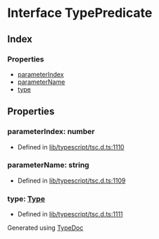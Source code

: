 # Interface TypePredicate


## Index

### Properties
* [parameterIndex](ts.typepredicate.md#parameterindex)
* [parameterName](ts.typepredicate.md#parametername)
* [type](ts.typepredicate.md#type)

## Properties

### parameterIndex: number

* Defined in [lib/typescript/tsc.d.ts:1110](https://github.com/kimamula/typedoc/blob/HEAD/src/lib/typescript/tsc.d.ts#L1110)


### parameterName: string

* Defined in [lib/typescript/tsc.d.ts:1109](https://github.com/kimamula/typedoc/blob/HEAD/src/lib/typescript/tsc.d.ts#L1109)


### type: [Type](ts.type.md)

* Defined in [lib/typescript/tsc.d.ts:1111](https://github.com/kimamula/typedoc/blob/HEAD/src/lib/typescript/tsc.d.ts#L1111)



Generated using [TypeDoc](http://typedoc.io)
